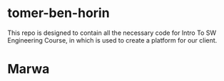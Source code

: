 # tomer-ben-horin
This repo is designed to contain all the necessary code for Intro To SW Engineering Course, in which is used to create a platform for our client.
# Marwa
